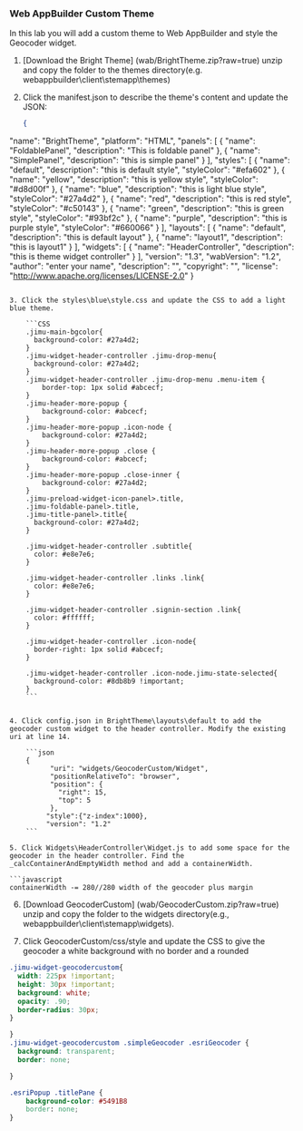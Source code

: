 ### Web AppBuilder Custom Theme

In this lab you will add a custom theme to Web AppBuilder and style the Geocoder widget.

1. [Download the Bright Theme] (wab/BrightTheme.zip?raw=true) unzip and copy the folder to the themes directory(e.g. webappbuilder\client\stemapp\themes)

2. Click the manifest.json to describe the theme's content and update the JSON:
	```json
	{
  "name": "BrightTheme",
  "platform": "HTML",
  "panels": [
    {
      "name": "FoldablePanel",
      "description": "This is foldable panel"
    },
    {
      "name": "SimplePanel",
      "description": "this is simple panel"
    }
  ],
  "styles": [
    {
      "name": "default",
      "description": "this is default style",
      "styleColor": "#efa602"
    },
    {
      "name": "yellow",
      "description": "this is yellow style",
      "styleColor": "#d8d00f"
    },
    {
      "name": "blue",
      "description": "this is light blue style",
      "styleColor": "#27a4d2"
    },
    {
      "name": "red",
      "description": "this is red style",
      "styleColor": "#c50143"
    },
    {
      "name": "green",
      "description": "this is green style",
      "styleColor": "#93bf2c"
    },
    {
      "name": "purple",
      "description": "this is purple style",
      "styleColor": "#660066"
    }
  ],
  "layouts": [
    {
      "name": "default",
      "description": "this is default layout"
    },
    {
      "name": "layout1",
      "description": "this is layout1"
    }
  ],
  "widgets": [
    {
      "name": "HeaderController",
      "description": "this is theme widget controller"
    }
  ],
  "version": "1.3",
  "wabVersion": "1.2",
  "author": "enter your name",
  "description": "",
  "copyright": "",
  "license": "http://www.apache.org/licenses/LICENSE-2.0"
}
```

3. Click the styles\blue\style.css and update the CSS to add a light blue theme.

	```CSS
	.jimu-main-bgcolor{
	  background-color: #27a4d2;
	}
	.jimu-widget-header-controller .jimu-drop-menu{
	  background-color: #27a4d2;
	}
	.jimu-widget-header-controller .jimu-drop-menu .menu-item {
		border-top: 1px solid #abcecf;
	}
	.jimu-header-more-popup {
		background-color: #abcecf;
	}
	.jimu-header-more-popup .icon-node {
		background-color: #27a4d2;
	}
	.jimu-header-more-popup .close {
		background-color: #abcecf;
	}
	.jimu-header-more-popup .close-inner {
		background-color: #27a4d2;
	}
	.jimu-preload-widget-icon-panel>.title,
	.jimu-foldable-panel>.title,
	.jimu-title-panel>.title{
	  background-color: #27a4d2;
	}
	
	.jimu-widget-header-controller .subtitle{
	  color: #e8e7e6;
	}
	
	.jimu-widget-header-controller .links .link{
	  color: #e8e7e6;
	}
	
	.jimu-widget-header-controller .signin-section .link{
	  color: #ffffff;
	}
	
	.jimu-widget-header-controller .icon-node{
	  border-right: 1px solid #abcecf;
	}
	
	.jimu-widget-header-controller .icon-node.jimu-state-selected{
	  background-color: #8db8b9 !important;
	}
	```


4. Click config.json in BrightTheme\layouts\default to add the geocoder custom widget to the header controller. Modify the existing uri at line 14. 

	```json
	{
	      "uri": "widgets/GeocoderCustom/Widget",
	      "positionRelativeTo": "browser",
	      "position": {
	        "right": 15,
	        "top": 5
	      },
	     "style":{"z-index":1000},
	     "version": "1.2"
	```

5. Click Widgets\HeaderController\Widget.js to add some space for the geocoder in the header controller. Find the _calcContainerAndEmptyWidth method and add a containerWidth. 

```javascript
containerWidth -= 280//280 width of the geocoder plus margin
```
6. [Download GeocoderCustom] (wab/GeocoderCustom.zip?raw=true) unzip and copy the folder to the widgets directory(e.g., webappbuilder\client\stemapp\widgets).

7. Click GeocoderCustom/css/style and update the CSS to give the geocoder a white background with no border and a rounded 

```CSS
.jimu-widget-geocodercustom{
  width: 225px !important;
  height: 30px !important;
  background: white;
  opacity: .90;
  border-radius: 30px;
}

}
.jimu-widget-geocodercustom .simpleGeocoder .esriGeocoder {
  background: transparent;
  border: none;

}

.esriPopup .titlePane {
	background-color: #5491B8
  	border: none;
}
```
